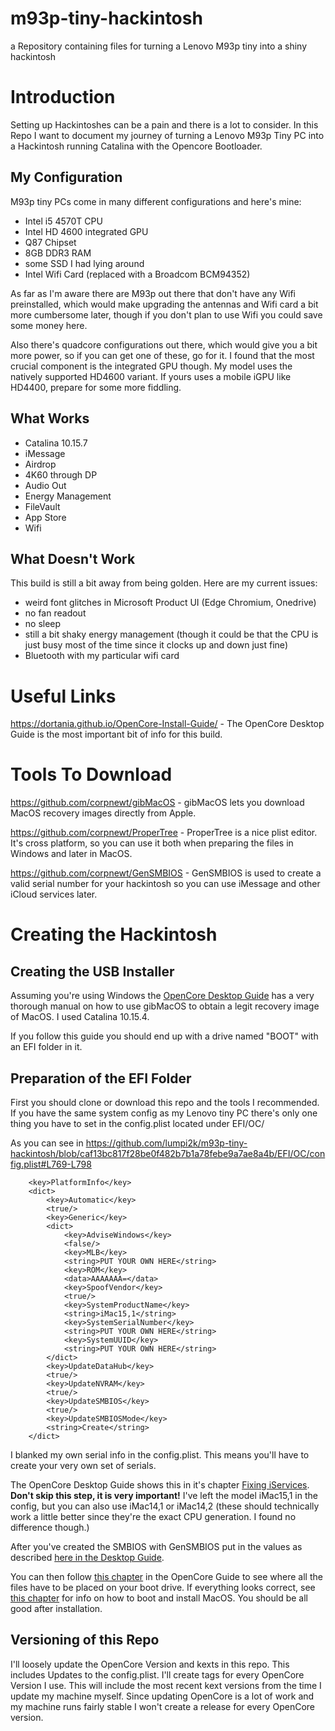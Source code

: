 # m93p-tiny-hackintosh
a Repository containing files for turning a Lenovo M93p tiny into a shiny hackintosh
# Introduction
Setting up Hackintoshes can be a pain and there is a lot to consider. In this Repo I want to document my journey of turning a Lenovo M93p Tiny PC into a Hackintosh running Catalina with the Opencore Bootloader.

 ## My Configuration

 M93p tiny PCs come in many different configurations and here's mine:

 - Intel i5 4570T CPU
 - Intel HD 4600 integrated GPU
 - Q87 Chipset
 - 8GB DDR3 RAM
 - some SSD I had lying around
 - Intel Wifi Card (replaced with a Broadcom BCM94352)

 As far as I'm aware there are M93p out there that don't have any Wifi preinstalled, which would make upgrading the antennas and Wifi card a bit more cumbersome later, though if you don't plan to use Wifi you could save some money here.

 Also there's quadcore configurations out there, which would give you a bit more power, so if you can get one of these, go for it. I found that the most crucial component is the integrated GPU though. My model uses the natively supported HD4600 variant. If yours uses a mobile iGPU like HD4400, prepare for some more fiddling.

 ## What Works

 - Catalina 10.15.7
 - iMessage
 - Airdrop
 - 4K60 through DP
 - Audio Out
 - Energy Management
 - FileVault
 - App Store
 - Wifi

 ## What Doesn't Work

 This build is still a bit away from being golden. Here are my current issues:

 - weird font glitches in Microsoft Product UI (Edge Chromium, Onedrive)
 - no fan readout
 - no sleep
 - still a bit shaky energy management (though it could be that the CPU is just busy most of the time since it clocks up and down just fine)
 - Bluetooth with my particular wifi card


# Useful Links
https://dortania.github.io/OpenCore-Install-Guide/ - The OpenCore Desktop Guide is the most important bit of info for this build.

# Tools To Download
https://github.com/corpnewt/gibMacOS - gibMacOS lets you download MacOS recovery images directly from Apple.

https://github.com/corpnewt/ProperTree - ProperTree is a nice plist editor. It's cross platform, so you can use it both when preparing the files in Windows and later in MacOS.

https://github.com/corpnewt/GenSMBIOS - GenSMBIOS is used to create a valid serial number for your hackintosh so you can use iMessage and other iCloud services later.
# Creating the Hackintosh

## Creating the USB Installer
Assuming you're using Windows the [OpenCore Desktop Guide][3] has a very thorough manual on how to use gibMacOS to obtain a legit recovery image of MacOS. I used Catalina 10.15.4.

If you follow this guide you should end up with a drive named "BOOT" with an EFI folder in it.

## Preparation of the EFI Folder
First you should clone or download this repo and the tools I recommended. If you have the same system config as my Lenovo tiny PC there's only one thing you have to set in the config.plist located under EFI/OC/

As you can see in https://github.com/lumpi2k/m93p-tiny-hackintosh/blob/caf13bc817f28be0f482b7b1a78febe9a7ae8a4b/EFI/OC/config.plist#L769-L798

```
	<key>PlatformInfo</key>
	<dict>
		<key>Automatic</key>
		<true/>
		<key>Generic</key>
		<dict>
			<key>AdviseWindows</key>
			<false/>
			<key>MLB</key>
			<string>PUT YOUR OWN HERE</string>
			<key>ROM</key>
			<data>AAAAAAA=</data>
			<key>SpoofVendor</key>
			<true/>
			<key>SystemProductName</key>
			<string>iMac15,1</string>
			<key>SystemSerialNumber</key>
			<string>PUT YOUR OWN HERE</string>
			<key>SystemUUID</key>
			<string>PUT YOUR OWN HERE</string>
		</dict>
		<key>UpdateDataHub</key>
		<true/>
		<key>UpdateNVRAM</key>
		<true/>
		<key>UpdateSMBIOS</key>
		<true/>
		<key>UpdateSMBIOSMode</key>
		<string>Create</string>
	</dict>
```

I blanked my own serial info in the config.plist. This means you'll have to create your very own set of serials.

The OpenCore Desktop Guide shows this in it's chapter  [Fixing iServices][1]. **Don't skip this step, it is very important!** I've left the model iMac15,1 in the config, but you can also use iMac14,1 or iMac14,2 (these should technically work a little better since they're the exact CPU generation. I found no difference though.)

After you've created the SMBIOS with GenSMBIOS put in the values as described [here in the Desktop Guide][2].

You can then follow [this chapter][4] in the OpenCore Guide to see where all the files have to be placed on your boot drive. If everything looks correct, see [this chapter][5] for info on how to boot and install MacOS. You should be all good after installation.

## Versioning of this Repo

I'll loosely update the OpenCore Version and kexts in this repo. This includes Updates to the config.plist. I'll create tags for every OpenCore Version I use. This will include the most recent kext versions from the time I update my machine myself. Since updating OpenCore is a lot of work and my machine runs fairly stable I won't create a release for every OpenCore version.



[1]: https://dortania.github.io/OpenCore-Post-Install/universal/iservices.html#generate-a-new-serial
[2]: https://dortania.github.io/OpenCore-Install-Guide/config.plist/haswell.html
[3]: https://dortania.github.io/OpenCore-Install-Guide/installer-guide/winblows-install.html
[4]: https://dortania.github.io/OpenCore-Install-Guide/installer-guide/opencore-efi.html
[5]: https://dortania.github.io/OpenCore-Install-Guide/installation/installation-process.html#double-checking-your-work